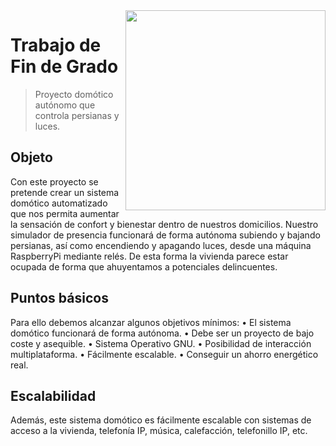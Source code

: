<img width="320" src="https://www.raspberrypi.org/app/uploads/2017/06/Powered-by-Raspberry-Pi-Logo_Outline-Colour-Screen-500x153.png" align="right" />

# Trabajo de Fin de Grado 
> Proyecto domótico autónomo que controla persianas y luces.

## Objeto
Con este proyecto se pretende crear un sistema domótico automatizado que nos permita aumentar la sensación de confort y bienestar dentro de nuestros domicilios.
Nuestro simulador de presencia funcionará de forma autónoma subiendo y bajando persianas, así como encendiendo y apagando luces, desde una máquina RaspberryPi mediante relés. De esta forma la vivienda parece estar ocupada de forma que ahuyentamos a potenciales delincuentes.

## Puntos básicos
Para ello debemos alcanzar algunos objetivos mínimos:
•	El sistema domótico funcionará de forma autónoma.
•	Debe ser un proyecto de bajo coste y asequible.
•	Sistema Operativo GNU.
•	Posibilidad de interacción multiplataforma.
•	Fácilmente escalable.
•	Conseguir un ahorro energético real.

## Escalabilidad
Además, este sistema domótico es fácilmente escalable con sistemas de acceso a la vivienda, telefonía IP, música, calefacción, telefonillo IP, etc.
